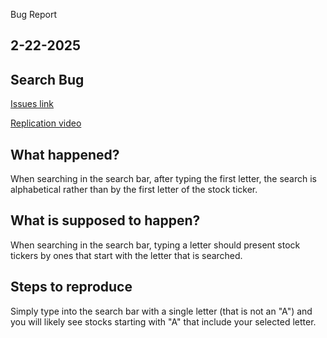 Bug Report

## 2-22-2025 
## Search Bug


[Issues link](https://github.com/ChanRathke/PortfolioSentinel/issues/1) 

[Replication video](https://drive.google.com/file/d/1fOoStlv37BTOUjoI-IEMJOzEh2UiabHG/view?usp=sharing) 

## What happened?
When searching in the search bar, after typing the first letter, the search is alphabetical rather than by the first letter of the stock ticker. 

## What is supposed to happen?
When searching in the search bar, typing a letter should present stock tickers by ones that start with the letter that is searched. 

## Steps to reproduce
Simply type into the search bar with a single letter (that is not an "A") and you will likely see stocks starting with "A" that include your selected letter. 
